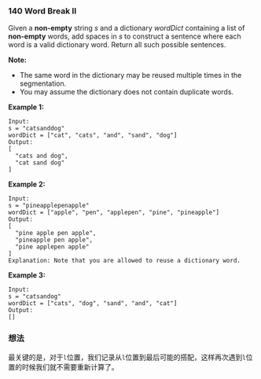 ### 140 Word Break II

Given a **non-empty** string *s* and a dictionary *wordDict* containing a list of **non-empty** words, add spaces in *s* to construct a sentence where each word is a valid dictionary word. Return all such possible sentences.

**Note:**

- The same word in the dictionary may be reused multiple times in the segmentation.
- You may assume the dictionary does not contain duplicate words.

**Example 1:**

```
Input:
s = "catsanddog"
wordDict = ["cat", "cats", "and", "sand", "dog"]
Output:
[
  "cats and dog",
  "cat sand dog"
]
```

**Example 2:**

```
Input:
s = "pineapplepenapple"
wordDict = ["apple", "pen", "applepen", "pine", "pineapple"]
Output:
[
  "pine apple pen apple",
  "pineapple pen apple",
  "pine applepen apple"
]
Explanation: Note that you are allowed to reuse a dictionary word.
```

**Example 3:**

```
Input:
s = "catsandog"
wordDict = ["cats", "dog", "sand", "and", "cat"]
Output:
[]
```

### 想法

最关键的是，对于`l`位置，我们记录从`l`位置到最后可能的搭配，这样再次遇到`l`位置的时候我们就不需要重新计算了。
